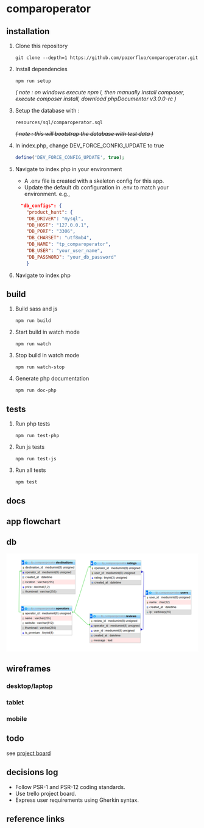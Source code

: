 # comparoperator

## installation

1. Clone this repository

    ```shell
    git clone --depth=1 https://github.com/pozorfluo/comparoperator.git
    ```

1. Install dependencies

    ```shell
    npm run setup
    ```

    _( note : on windows execute npm i, then manually install composer, execute
    composer install, download phpDocumentor v3.0.0-rc )_
1. Setup the database with :

    ```
    resources/sql/comparoperator.sql
    ```

    ~~_( note : this will bootstrap the database with test data )_~~

1. In index.php, change DEV_FORCE_CONFIG_UPDATE to true
    ```php
    define('DEV_FORCE_CONFIG_UPDATE', true);
    ```
1. Navigate to index.php in your environment
    - A .env file is created with a skeleton config for this app.
    - Update the default db configuration in .env to match your environment.
      e.g.,
    ```json
      "db_configs": {
        "product_hunt": {
        "DB_DRIVER": "mysql",
        "DB_HOST": "127.0.0.1",
        "DB_PORT": "3306",
        "DB_CHARSET": "utf8mb4",
        "DB_NAME": "tp_comparoperator",
        "DB_USER": "your_user_name",
        "DB_PASSWORD": "your_db_password"
        }
    ```
1. Navigate to index.php

## build

1. Build sass and js

    ```shell
    npm run build
    ```

1. Start build in watch mode

    ```shell
    npm run watch
    ```

1. Stop build in watch mode

    ```shell
    npm run watch-stop
    ```

1. Generate php documentation

    ```shell
    npm run doc-php
    ```

## tests
1. Run php tests

    ```shell
    npm run test-php
    ```

1. Run js tests

    ```shell
    npm run test-js
    ```

1. Run all tests

    ```shell
    npm test
    ```

## docs

## app flowchart

## db
![db](resources/images/tp-comparoperator-db.png)

## wireframes

### desktop/laptop

<!-- ![desktop](resources/images/wireframe-desktop.png) -->

### tablet

<!-- ![tablet](resources/images/wireframe-tablet.png) -->

### mobile

<!-- ![mobile](resources/images/wireframe-mobile.png) -->

## todo
see [project board](https://trello.com/b/zBuG36CV/comparoperator)

## decisions log

-   Follow PSR-1 and PSR-12 coding standards.
-   Use trello project board.
-   Express user requirements using Gherkin syntax.

## reference links

